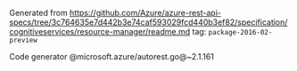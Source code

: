 Generated from https://github.com/Azure/azure-rest-api-specs/tree/3c764635e7d442b3e74caf593029fcd440b3ef82/specification/cognitiveservices/resource-manager/readme.md tag: `package-2016-02-preview`

Code generator @microsoft.azure/autorest.go@~2.1.161

